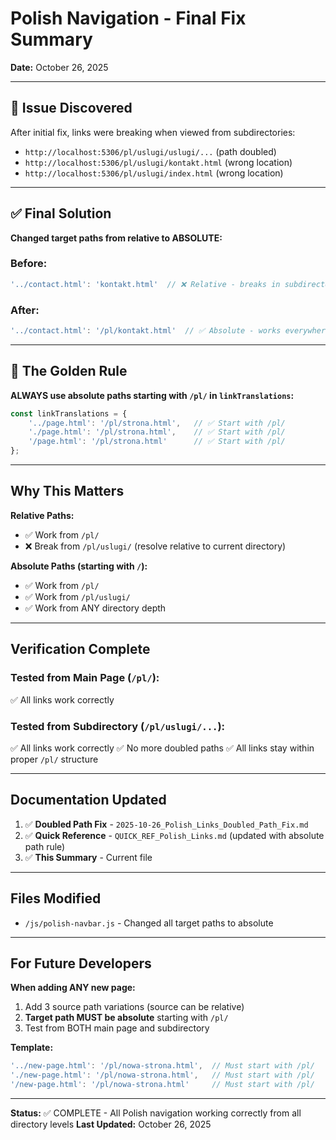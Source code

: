 # Polish Navigation - Final Fix Summary
**Date:** October 26, 2025

---

## 🔴 Issue Discovered

After initial fix, links were breaking when viewed from subdirectories:
- `http://localhost:5306/pl/uslugi/uslugi/...` (path doubled)
- `http://localhost:5306/pl/uslugi/kontakt.html` (wrong location)
- `http://localhost:5306/pl/uslugi/index.html` (wrong location)

---

## ✅ Final Solution

**Changed target paths from relative to ABSOLUTE:**

### Before:
```javascript
'../contact.html': 'kontakt.html'  // ❌ Relative - breaks in subdirectories
```

### After:
```javascript
'../contact.html': '/pl/kontakt.html'  // ✅ Absolute - works everywhere
```

---

## 🎯 The Golden Rule

**ALWAYS use absolute paths starting with `/pl/` in `linkTranslations`:**

```javascript
const linkTranslations = {
    '../page.html': '/pl/strona.html',   // ✅ Start with /pl/
    './page.html': '/pl/strona.html',    // ✅ Start with /pl/
    '/page.html': '/pl/strona.html'      // ✅ Start with /pl/
};
```

---

## Why This Matters

**Relative Paths:**
- ✅ Work from `/pl/`
- ❌ Break from `/pl/uslugi/` (resolve relative to current directory)

**Absolute Paths (starting with `/`):**
- ✅ Work from `/pl/`
- ✅ Work from `/pl/uslugi/`
- ✅ Work from ANY directory depth

---

## Verification Complete

### Tested from Main Page (`/pl/`):
✅ All links work correctly

### Tested from Subdirectory (`/pl/uslugi/...`):
✅ All links work correctly
✅ No more doubled paths
✅ All links stay within proper `/pl/` structure

---

## Documentation Updated

1. ✅ **Doubled Path Fix** - `2025-10-26_Polish_Links_Doubled_Path_Fix.md`
2. ✅ **Quick Reference** - `QUICK_REF_Polish_Links.md` (updated with absolute path rule)
3. ✅ **This Summary** - Current file

---

## Files Modified

- `/js/polish-navbar.js` - Changed all target paths to absolute

---

## For Future Developers

**When adding ANY new page:**

1. Add 3 source path variations (source can be relative)
2. **Target path MUST be absolute** starting with `/pl/`
3. Test from BOTH main page and subdirectory

**Template:**
```javascript
'../new-page.html': '/pl/nowa-strona.html',  // Must start with /pl/
'./new-page.html': '/pl/nowa-strona.html',   // Must start with /pl/
'/new-page.html': '/pl/nowa-strona.html'     // Must start with /pl/
```

---

**Status:** ✅ COMPLETE - All Polish navigation working correctly from all directory levels
**Last Updated:** October 26, 2025
